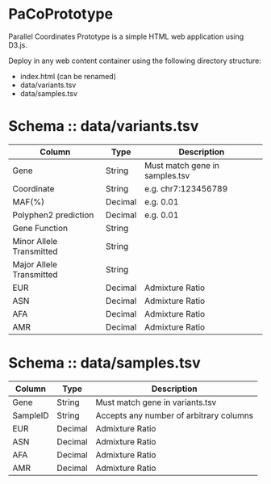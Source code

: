 PaCoPrototype
=============

Parallel Coordinates Prototype is a simple HTML web application using D3.js.

Deploy in any web content container using the following directory structure:
  - index.html (can be renamed)
  - data/variants.tsv
  - data/samples.tsv

Schema :: data/variants.tsv
============
| Column | Type | Description |
| --------- | ---------- |------------ |
| Gene | String | Must match gene in samples.tsv |
| Coordinate | String | e.g. chr7:123456789 |
| MAF(%) | Decimal | e.g. 0.01 |
| Polyphen2 prediction | Decimal | e.g. 0.01 |
| Gene Function | String | |
| Minor Allele Transmitted | String | |
| Major Allele Transmitted | String | |
| EUR | Decimal | Admixture Ratio |
| ASN | Decimal | Admixture Ratio |
| AFA | Decimal | Admixture Ratio |
| AMR | Decimal | Admixture Ratio |

Schema :: data/samples.tsv
============
| Column | Type | Description |
| --------- | ---------- |------------ |
| Gene | String | Must match gene in variants.tsv |
| SampleID | String | Accepts any number of arbitrary columns |
| EUR | Decimal | Admixture Ratio |
| ASN | Decimal | Admixture Ratio |
| AFA | Decimal | Admixture Ratio |
| AMR | Decimal | Admixture Ratio |
